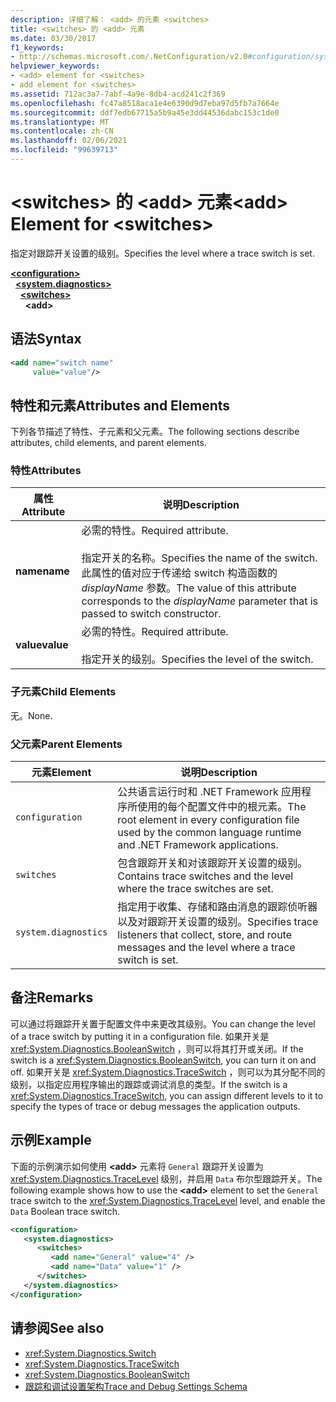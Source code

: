```yaml
---
description: 详细了解： <add> 的元素 <switches>
title: <switches> 的 <add> 元素
ms.date: 03/30/2017
f1_keywords:
- http://schemas.microsoft.com/.NetConfiguration/v2.0#configuration/system.diagnostics/switches/add
helpviewer_keywords:
- <add> element for <switches>
- add element for <switches>
ms.assetid: 712ac3a7-7abf-4a9e-8db4-acd241c2f369
ms.openlocfilehash: fc47a8518aca1e4e6390d9d7eba97d5fb7a7664e
ms.sourcegitcommit: ddf7edb67715a5b9a45e3dd44536dabc153c1de0
ms.translationtype: MT
ms.contentlocale: zh-CN
ms.lasthandoff: 02/06/2021
ms.locfileid: "99639713"
---
```

# <a name="add-element-for-switches"></a><span data-ttu-id="8e943-103">\<switches> 的 \<add> 元素</span><span class="sxs-lookup"><span data-stu-id="8e943-103">\<add> Element for \<switches></span></span>

<span data-ttu-id="8e943-104">指定对跟踪开关设置的级别。</span><span class="sxs-lookup"><span data-stu-id="8e943-104">Specifies the level where a trace switch is set.</span></span>  

[**\<configuration>**](../configuration-element.md)\
&nbsp;&nbsp;[**\<system.diagnostics>**](system-diagnostics-element.md)\
&nbsp;&nbsp;&nbsp;&nbsp;[**\<switches>**](switches-element.md)\
&nbsp;&nbsp;&nbsp;&nbsp;&nbsp;&nbsp;**\<add>**

## <a name="syntax"></a><span data-ttu-id="8e943-105">语法</span><span class="sxs-lookup"><span data-stu-id="8e943-105">Syntax</span></span>  
  
```xml  
<add name="switch name"  
     value="value"/>  
```  
  
## <a name="attributes-and-elements"></a><span data-ttu-id="8e943-106">特性和元素</span><span class="sxs-lookup"><span data-stu-id="8e943-106">Attributes and Elements</span></span>  

 <span data-ttu-id="8e943-107">下列各节描述了特性、子元素和父元素。</span><span class="sxs-lookup"><span data-stu-id="8e943-107">The following sections describe attributes, child elements, and parent elements.</span></span>  
  
### <a name="attributes"></a><span data-ttu-id="8e943-108">特性</span><span class="sxs-lookup"><span data-stu-id="8e943-108">Attributes</span></span>  
  
|<span data-ttu-id="8e943-109">属性</span><span class="sxs-lookup"><span data-stu-id="8e943-109">Attribute</span></span>|<span data-ttu-id="8e943-110">说明</span><span class="sxs-lookup"><span data-stu-id="8e943-110">Description</span></span>|  
|---------------|-----------------|  
|<span data-ttu-id="8e943-111">**name**</span><span class="sxs-lookup"><span data-stu-id="8e943-111">**name**</span></span>|<span data-ttu-id="8e943-112">必需的特性。</span><span class="sxs-lookup"><span data-stu-id="8e943-112">Required attribute.</span></span><br /><br /> <span data-ttu-id="8e943-113">指定开关的名称。</span><span class="sxs-lookup"><span data-stu-id="8e943-113">Specifies the name of the switch.</span></span> <span data-ttu-id="8e943-114">此属性的值对应于传递给 switch 构造函数的 *displayName* 参数。</span><span class="sxs-lookup"><span data-stu-id="8e943-114">The value of this attribute corresponds to the *displayName* parameter that is passed to switch constructor.</span></span>|  
|<span data-ttu-id="8e943-115">**value**</span><span class="sxs-lookup"><span data-stu-id="8e943-115">**value**</span></span>|<span data-ttu-id="8e943-116">必需的特性。</span><span class="sxs-lookup"><span data-stu-id="8e943-116">Required attribute.</span></span><br /><br /> <span data-ttu-id="8e943-117">指定开关的级别。</span><span class="sxs-lookup"><span data-stu-id="8e943-117">Specifies the level of the switch.</span></span>|  
  
### <a name="child-elements"></a><span data-ttu-id="8e943-118">子元素</span><span class="sxs-lookup"><span data-stu-id="8e943-118">Child Elements</span></span>  

 <span data-ttu-id="8e943-119">无。</span><span class="sxs-lookup"><span data-stu-id="8e943-119">None.</span></span>  
  
### <a name="parent-elements"></a><span data-ttu-id="8e943-120">父元素</span><span class="sxs-lookup"><span data-stu-id="8e943-120">Parent Elements</span></span>  
  
|<span data-ttu-id="8e943-121">元素</span><span class="sxs-lookup"><span data-stu-id="8e943-121">Element</span></span>|<span data-ttu-id="8e943-122">说明</span><span class="sxs-lookup"><span data-stu-id="8e943-122">Description</span></span>|  
|-------------|-----------------|  
|`configuration`|<span data-ttu-id="8e943-123">公共语言运行时和 .NET Framework 应用程序所使用的每个配置文件中的根元素。</span><span class="sxs-lookup"><span data-stu-id="8e943-123">The root element in every configuration file used by the common language runtime and .NET Framework applications.</span></span>|  
|`switches`|<span data-ttu-id="8e943-124">包含跟踪开关和对该跟踪开关设置的级别。</span><span class="sxs-lookup"><span data-stu-id="8e943-124">Contains trace switches and the level where the trace switches are set.</span></span>|  
|`system.diagnostics`|<span data-ttu-id="8e943-125">指定用于收集、存储和路由消息的跟踪侦听器以及对跟踪开关设置的级别。</span><span class="sxs-lookup"><span data-stu-id="8e943-125">Specifies trace listeners that collect, store, and route messages and the level where a trace switch is set.</span></span>|  
  
## <a name="remarks"></a><span data-ttu-id="8e943-126">备注</span><span class="sxs-lookup"><span data-stu-id="8e943-126">Remarks</span></span>  

 <span data-ttu-id="8e943-127">可以通过将跟踪开关置于配置文件中来更改其级别。</span><span class="sxs-lookup"><span data-stu-id="8e943-127">You can change the level of a trace switch by putting it in a configuration file.</span></span> <span data-ttu-id="8e943-128">如果开关是 <xref:System.Diagnostics.BooleanSwitch> ，则可以将其打开或关闭。</span><span class="sxs-lookup"><span data-stu-id="8e943-128">If the switch is a <xref:System.Diagnostics.BooleanSwitch>, you can turn it on and off.</span></span> <span data-ttu-id="8e943-129">如果开关是 <xref:System.Diagnostics.TraceSwitch> ，则可以为其分配不同的级别，以指定应用程序输出的跟踪或调试消息的类型。</span><span class="sxs-lookup"><span data-stu-id="8e943-129">If the switch is a <xref:System.Diagnostics.TraceSwitch>, you can assign different levels to it to specify the types of trace or debug messages the application outputs.</span></span>  
  
## <a name="example"></a><span data-ttu-id="8e943-130">示例</span><span class="sxs-lookup"><span data-stu-id="8e943-130">Example</span></span>  

 <span data-ttu-id="8e943-131">下面的示例演示如何使用 **\<add>** 元素将 `General` 跟踪开关设置为 <xref:System.Diagnostics.TraceLevel> 级别，并启用 `Data` 布尔型跟踪开关。</span><span class="sxs-lookup"><span data-stu-id="8e943-131">The following example shows how to use the **\<add>** element to set the `General` trace switch to the <xref:System.Diagnostics.TraceLevel> level, and enable the `Data` Boolean trace switch.</span></span>  
  
```xml  
<configuration>  
   <system.diagnostics>  
      <switches>  
         <add name="General" value="4" />  
         <add name="Data" value="1" />  
      </switches>  
   </system.diagnostics>  
</configuration>  
```  
  
## <a name="see-also"></a><span data-ttu-id="8e943-132">请参阅</span><span class="sxs-lookup"><span data-stu-id="8e943-132">See also</span></span>

- <xref:System.Diagnostics.Switch>
- <xref:System.Diagnostics.TraceSwitch>
- <xref:System.Diagnostics.BooleanSwitch>
- [<span data-ttu-id="8e943-133">跟踪和调试设置架构</span><span class="sxs-lookup"><span data-stu-id="8e943-133">Trace and Debug Settings Schema</span></span>](index.md)

